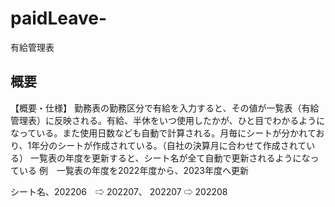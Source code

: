 # paidLeave-
有給管理表
## 概要
【概要・仕様】
勤務表の勤務区分で有給を入力すると、その値が一覧表（有給管理表）に反映される。有給、半休をいつ使用したかが、ひと目でわかるようになっている。また使用日数なども自動で計算される。月毎にシートが分かれており、1年分のシートが作成されている。（自社の決算月に合わせて作成されている）
一覧表の年度を更新すると、シート名が全て自動で更新されるようになっている
例　一覧表の年度を2022年度から、2023年度へ更新

シート名、202206　⇨  202207、 202207 ⇨ 202208
